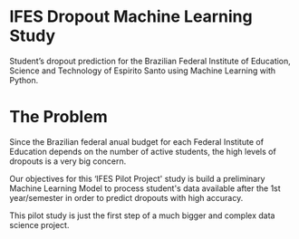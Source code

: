 # IFES Dropout Machine Learning Study
Student’s dropout prediction for the Brazilian Federal Institute of Education, Science and Technology of Espirito Santo using Machine Learning with Python.

# The Problem

Since the Brazilian federal anual budget for each Federal Institute of Education depends on the number of active students, the high levels of dropouts is a very big concern.

Our objectives for this ‘IFES Pilot Project' study is build a preliminary Machine Learning Model to process student's data available after the 1st year/semester in order to predict dropouts with high accuracy.

This pilot study is just the first step of a much bigger and complex data science project.
